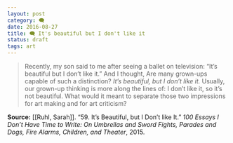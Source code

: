 ```yaml
---
layout: post
category: 🗨️
date: 2016-08-27
title: 🗨️ It's beautiful but I don't like it
status: draft
tags: art
---
```

> Recently, my son said to me after seeing a ballet on television: “It’s beautiful but I don’t like it.” And I thought, Are many grown-ups capable of such a distinction? _It’s beautiful, but I don’t like it._ Usually, our grown-up thinking is more along the lines of: I don’t like it, so it’s not beautiful. What would it meant to separate those two impressions for art making and for art criticism?

**Source:** [[Ruhl, Sarah]]. “59. It’s Beautiful, but I Don’t like It.” _100 Essays I Don’t Have Time to Write: On Umbrellas and Sword Fights, Parades and Dogs, Fire Alarms, Children, and Theater_, 2015.
